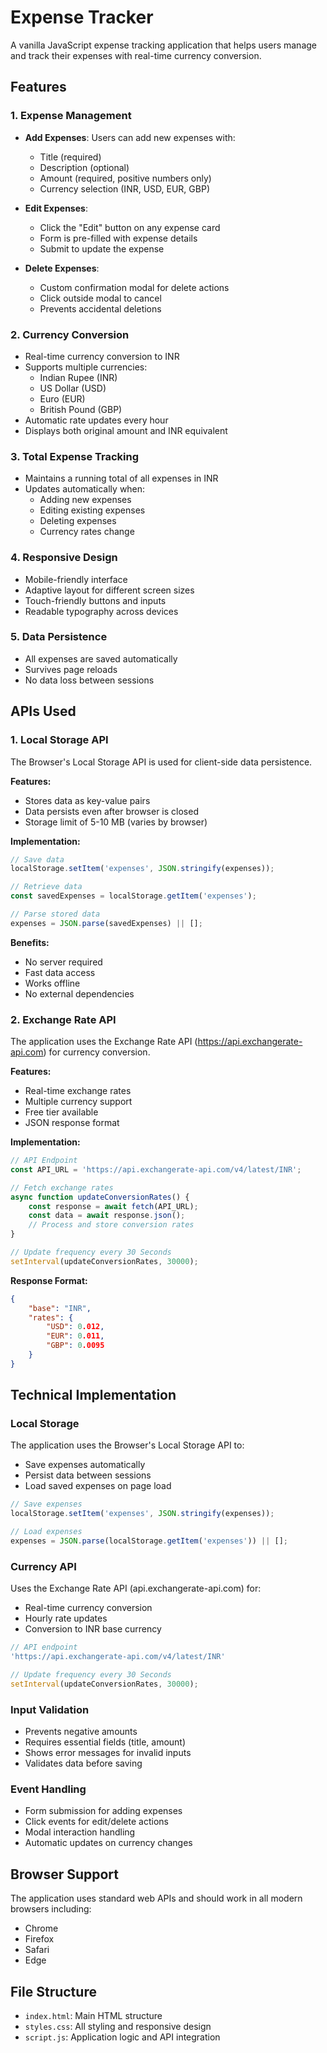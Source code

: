 # Expense Tracker

A vanilla JavaScript expense tracking application that helps users manage and track their expenses with real-time currency conversion.

## Features

### 1. Expense Management
- **Add Expenses**: Users can add new expenses with:
  - Title (required)
  - Description (optional)
  - Amount (required, positive numbers only)
  - Currency selection (INR, USD, EUR, GBP)

- **Edit Expenses**: 
  - Click the "Edit" button on any expense card
  - Form is pre-filled with expense details
  - Submit to update the expense

- **Delete Expenses**: 
  - Custom confirmation modal for delete actions
  - Click outside modal to cancel
  - Prevents accidental deletions

### 2. Currency Conversion
- Real-time currency conversion to INR
- Supports multiple currencies:
  - Indian Rupee (INR)
  - US Dollar (USD)
  - Euro (EUR)
  - British Pound (GBP)
- Automatic rate updates every hour
- Displays both original amount and INR equivalent

### 3. Total Expense Tracking
- Maintains a running total of all expenses in INR
- Updates automatically when:
  - Adding new expenses
  - Editing existing expenses
  - Deleting expenses
  - Currency rates change

### 4. Responsive Design
- Mobile-friendly interface
- Adaptive layout for different screen sizes
- Touch-friendly buttons and inputs
- Readable typography across devices

### 5. Data Persistence
- All expenses are saved automatically
- Survives page reloads
- No data loss between sessions

## APIs Used

### 1. Local Storage API
The Browser's Local Storage API is used for client-side data persistence.

**Features:**
- Stores data as key-value pairs
- Data persists even after browser is closed
- Storage limit of 5-10 MB (varies by browser)

**Implementation:**
```javascript
// Save data
localStorage.setItem('expenses', JSON.stringify(expenses));

// Retrieve data
const savedExpenses = localStorage.getItem('expenses');

// Parse stored data
expenses = JSON.parse(savedExpenses) || [];
```

**Benefits:**
- No server required
- Fast data access
- Works offline
- No external dependencies

### 2. Exchange Rate API
The application uses the Exchange Rate API (https://api.exchangerate-api.com) for currency conversion.

**Features:**
- Real-time exchange rates
- Multiple currency support
- Free tier available
- JSON response format

**Implementation:**
```javascript
// API Endpoint
const API_URL = 'https://api.exchangerate-api.com/v4/latest/INR';

// Fetch exchange rates
async function updateConversionRates() {
    const response = await fetch(API_URL);
    const data = await response.json();
    // Process and store conversion rates
}

// Update frequency every 30 Seconds
setInterval(updateConversionRates, 30000); 
```

**Response Format:**
```json
{
    "base": "INR",
    "rates": {
        "USD": 0.012,
        "EUR": 0.011,
        "GBP": 0.0095
    }
}
```

## Technical Implementation

### Local Storage
The application uses the Browser's Local Storage API to:
- Save expenses automatically
- Persist data between sessions
- Load saved expenses on page load

```javascript
// Save expenses
localStorage.setItem('expenses', JSON.stringify(expenses));

// Load expenses
expenses = JSON.parse(localStorage.getItem('expenses')) || [];
```

### Currency API
Uses the Exchange Rate API (api.exchangerate-api.com) for:
- Real-time currency conversion
- Hourly rate updates
- Conversion to INR base currency

```javascript
// API endpoint
'https://api.exchangerate-api.com/v4/latest/INR'

// Update frequency every 30 Seconds
setInterval(updateConversionRates, 30000);
```

### Input Validation
- Prevents negative amounts
- Requires essential fields (title, amount)
- Shows error messages for invalid inputs
- Validates data before saving

### Event Handling
- Form submission for adding expenses
- Click events for edit/delete actions
- Modal interaction handling
- Automatic updates on currency changes

## Browser Support
The application uses standard web APIs and should work in all modern browsers including:
- Chrome
- Firefox
- Safari
- Edge

## File Structure
- `index.html`: Main HTML structure
- `styles.css`: All styling and responsive design
- `script.js`: Application logic and API integration

